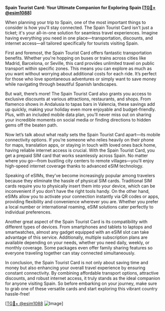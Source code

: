 **Spain Tourist Card: Your Ultimate Companion for Exploring Spain [[TG💪+ @esim1088](https://t.me/s/esim1088)]**

When planning your trip to Spain, one of the most important things to consider is how you'll stay connected. The Spain Tourist Card isn't just a ticket; it's your all-in-one solution for seamless travel experiences. Imagine having everything you need in one place—transportation, discounts, and internet access—all tailored specifically for tourists visiting Spain.

First and foremost, the Spain Tourist Card offers fantastic transportation benefits. Whether you're hopping on buses or trains across cities like Madrid, Barcelona, or Seville, this card provides unlimited travel on public transport within specific zones. This means you can explore as much as you want without worrying about additional costs for each ride. It’s perfect for those who love spontaneous adventures or simply want to save money while navigating through beautiful Spanish landscapes.

But wait, there’s more! The Spain Tourist Card also grants you access to exclusive discounts at various attractions, restaurants, and shops. From flamenco shows in Andalusia to tapas bars in Valencia, these savings add up quickly, making your holiday even more enjoyable and budget-friendly. Plus, with an included mobile data plan, you’ll never miss out on sharing your incredible moments on social media or finding directions to hidden gems off the beaten path.

Now let’s talk about what really sets the Spain Tourist Card apart—its mobile connectivity options. If you’re someone who relies heavily on their phone for maps, translation apps, or staying in touch with loved ones back home, having reliable internet access is crucial. With the Spain Tourist Card, you get a prepaid SIM card that works seamlessly across Spain. No matter where you go—from bustling city centers to remote villages—you’ll enjoy high-speed internet coverage thanks to advanced eSIM technology.

Speaking of eSIMs, they’ve become increasingly popular among travelers because they eliminate the hassle of physical SIM cards. Traditional SIM cards require you to physically insert them into your device, which can be inconvenient if you don’t have the right tools handy. On the other hand, eSIMs allow you to activate your connection instantly via QR codes or apps, providing flexibility and convenience wherever you are. Whether you prefer a local number or international roaming, eSIM solutions cater perfectly to individual preferences.

Another great aspect of the Spain Tourist Card is its compatibility with different types of devices. From smartphones and tablets to laptops and smartwatches, almost any gadget equipped with an eSIM slot can take advantage of this service. Additionally, multiple subscription plans are available depending on your needs, whether you need daily, weekly, or monthly coverage. Some packages even offer family sharing features so everyone traveling together can stay connected simultaneously.

In conclusion, the Spain Tourist Card is not only about saving time and money but also enhancing your overall travel experience by ensuring constant connectivity. By combining affordable transport options, attractive discounts, and robust internet access, it truly stands as the ideal companion for anyone visiting Spain. So before embarking on your journey, make sure to grab one of these versatile cards and start exploring this vibrant country hassle-free!

[[TG💪+ @esim1088](https://t.me/s/esim1088) ![Image](https://i.postimg.cc/Y0z9fWf4/image.png)]